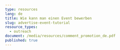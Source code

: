 ```yaml
---
type: resources
lang: de
title: Wie kann man einen Event bewerben
slug: advertise-event-tutorial
resource_types:
  - outreach
document: /media/resources/comment_promotion_de.pdf
published: true
---
```

